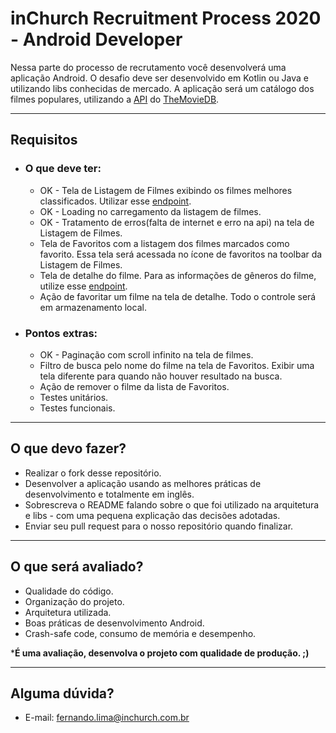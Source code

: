 # inChurch Recruitment Process 2020 - Android Developer

Nessa parte do processo de recrutamento você desenvolverá uma aplicação Android. O desafio deve ser desenvolvido em Kotlin ou Java e utilizando libs conhecidas de mercado. A aplicação será um catálogo dos filmes populares, utilizando a [API](https://developers.themoviedb.org/3/getting-started/introduction) do [TheMovieDB](https://www.themoviedb.org/).

* * *

## Requisitos

+ ### O que deve ter:
	* OK - Tela de Listagem de Filmes exibindo os filmes melhores classificados. Utilizar esse [endpoint](https://developers.themoviedb.org/3/movies/get-popular-movies).
	* OK - Loading no carregamento da listagem de filmes.
	* OK - Tratamento de erros(falta de internet e erro na api) na tela de Listagem de Filmes.
	* Tela de Favoritos com a listagem dos filmes marcados como favorito. Essa tela será acessada no ícone de favoritos na toolbar da Listagem de Filmes.
	* Tela de detalhe do filme. Para as informações de gêneros do filme, utilize esse [endpoint](https://developers.themoviedb.org/3/genres/get-movie-list).
	* Ação de favoritar um filme na tela de detalhe. Todo o controle será em armazenamento local.

+ ### Pontos extras:
	* OK - Paginação com scroll infinito na tela de filmes.
	* Filtro de busca pelo nome do filme na tela de Favoritos. Exibir uma tela diferente para quando não houver resultado na busca.
	* Ação de remover o filme da lista de Favoritos.
	* Testes unitários.
	* Testes funcionais.

* * *

## O que devo fazer?

* Realizar o fork desse repositório.
* Desenvolver a aplicação usando as melhores práticas de desenvolvimento e totalmente em inglês.
* Sobrescreva o README falando sobre o que foi utilizado na arquitetura e libs - com uma pequena explicação das decisões adotadas.
* Enviar seu pull request para o nosso repositório quando finalizar.

* * *

## O que será avaliado?

* Qualidade do código.
* Organização do projeto.
* Arquitetura utilizada.
* Boas práticas de desenvolvimento Android.
* Crash-safe code, consumo de memória e desempenho.

***É uma avaliação, desenvolva o projeto com qualidade de produção. ;)**

* * *

## Alguma dúvida?

* E-mail: fernando.lima@inchurch.com.br
